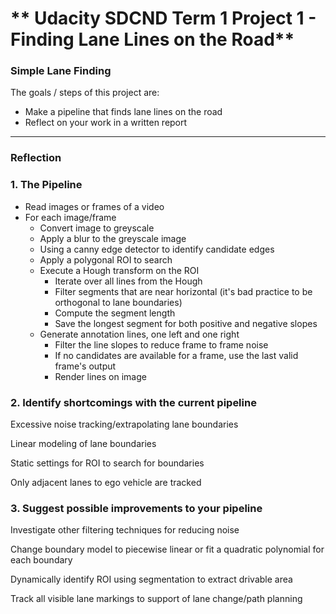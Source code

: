 # ** Udacity SDCND Term 1 Project 1 - Finding Lane Lines on the Road**

### **Simple Lane Finding**

The goals / steps of this project are:
* Make a pipeline that finds lane lines on the road
* Reflect on your work in a written report


[//]: # (Image References)

[image1]: ./examples/grayscale.jpg "Grayscale"

---

### Reflection

### 1. The Pipeline
* Read images or frames of a video
* For each image/frame
  * Convert image to greyscale
  * Apply a blur to the greyscale image
  * Using a canny edge detector to identify candidate edges
  * Apply a polygonal ROI to search
  * Execute a Hough transform on the ROI
    * Iterate over all lines from the Hough
    * Filter segments that are near horizontal (it's bad practice to be orthogonal to lane boundaries)
    * Compute the segment length
    * Save the longest segment for both positive and negative slopes
  * Generate annotation lines, one left and one right
    * Filter the line slopes to reduce frame to frame noise
    * If no candidates are available for a frame, use the last valid frame's output
    * Render lines on image


### 2. Identify shortcomings with the current pipeline

Excessive noise tracking/extrapolating lane boundaries

Linear modeling of lane boundaries

Static settings for ROI to search for boundaries

Only adjacent lanes to ego vehicle are tracked


### 3. Suggest possible improvements to your pipeline

Investigate other filtering techniques for reducing noise

Change boundary model to piecewise linear or fit a quadratic polynomial for each boundary

Dynamically identify ROI using segmentation to extract drivable area

Track all visible lane markings to support of lane change/path planning

